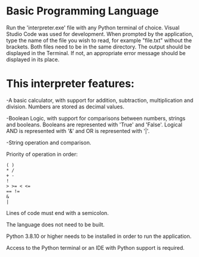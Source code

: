 # Basic Programming Language

Run the 'interpreter.exe' file with any Python terminal of choice.
Visual Studio Code was used for development.
When prompted by the application, type the name of the file you wish to read, for example "file.txt" without the brackets.
Both files need to be in the same directory.
The output should be displayed in the Terminal. If not, an appropriate error message should be displayed in its place.

# This interpreter features:

-A basic calculator, with support for addition, subtraction, multiplication and division.
Numbers are stored as decimal values.

-Boolean Logic, with support for comparisons between numbers, strings and booleans.
Booleans are represented with 'True' and 'False'.
Logical AND is represented with '&' and OR is represented with '|'.

-String operation and comparison.

Priority of operation in order:
```
( )
* /
+ -
!
> >= < <=
== !=
&
|
```

Lines of code must end with a semicolon.

The language does not need to be built.

Python 3.8.10 or higher needs to be installed in order to run the application.

Access to the Python terminal or an IDE with Python support is required.
